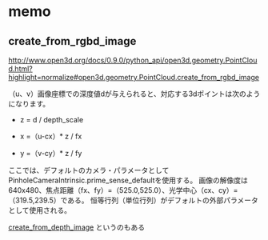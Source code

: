 # memo

## create_from_rgbd_image

http://www.open3d.org/docs/0.9.0/python_api/open3d.geometry.PointCloud.html?highlight=normalize#open3d.geometry.PointCloud.create_from_rgbd_image

（u、v）画像座標での深度値dが与えられると、対応する3dポイントは次のようになります。

- z = d / depth_scale

- x =（u-cx）* z / fx

- y =（v-cy）* z / fy

ここでは、デフォルトのカメラ・パラメータとしてPinholeCameraIntrinsic.prime_sense_defaultを使用する。 画像の解像度は640x480、焦点距離（fx、fy）=（525.0,525.0）、光学中心（cx、cy）=（319.5,239.5）である。 恒等行列（単位行列）がデフォルトの外部パラメータとして使用される。

[create_from_depth_image](http://www.open3d.org/docs/0.9.0/python_api/open3d.geometry.PointCloud.html?highlight=normalize#open3d.geometry.PointCloud.create_from_depth_image) というのもある